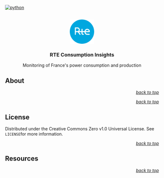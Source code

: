 <div id="top"></div>

<!-- PROJECT SHIELDS -->

[![python](https://badges.aleen42.com/src/python.svg)](https://www.python.org/)

<!-- PROJECT LOGO -->

<br />

<div align="center">
    <a href="https://github.com/Luunynliny/RTE-Consumption-Insights">
        <img src="imgs/logo-rte-800x800.png" alt="Logo" height="80">
    </a>
    <h3 align="center">RTE Consumption Insights</h3>
    <p align="center">
        Monitoring of France's power consumption and production
    </p>
</div>

<!-- ABOUT THE PROJECT -->

## About

<p align="right"><a href="#top"><i>back to top</i></a></p>

<!-- ROADMAP -->

<p align="right"><a href="#top"><i>back to top</i></a></p>

## License

Distributed under the Creative Commons Zero v1.0 Universal License. See `LICENSE`for more information.

<p align="right"><a href="#top"><i>back to top</i></a></p>

<!-- RESOURCES -->

## Resources

<p align="right"><a href="#top"><i>back to top</i></a></p>